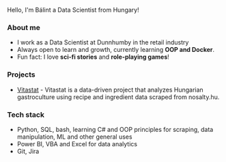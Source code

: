 Hello, I'm Bálint a Data Scientist from Hungary!
### About me

- I work as a Data Scientist at Dunnhumby in the retail industry
- Always open to learn and growth, currently learning **OOP and Docker**.
-  Fun fact: I love **sci-fi stories** and **role-playing games**!

### Projects

- [Vitastat](https://github.com/antalbalint97/Alistat) - Vitastat is a data-driven project that analyzes Hungarian gastroculture using recipe and ingredient data scraped from nosalty.hu.

### Tech stack

- Python, SQL, bash, learning C# and OOP principles for scraping, data manipulation, ML and other general uses
- Power BI, VBA and Excel for data analytics
- Git, Jira
